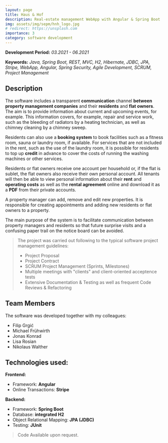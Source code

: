 ```yaml
---
layout: page
title: Haus & Hof
description: Real-estate management WebApp with Angular & Spring Boot
img: assets/img/sepm/hnh_logo.jpg
# redirect: https://unsplash.com
importance: 3
category: software development
---
```

**Development Period:** *03.2021 - 06.2021*

**Keywords:** *Java, Spring Boot, REST, MVC, H2, Hibernate, JDBC, JPA, Stripe, WebApp, Angular, Spring Security, Agile Development, SCRUM, Project Management*


## Description

The software includes a transparent **communication** channel **between property management companies** and their **residents** and **flat owners**. The aim is to provide information about current and upcoming events, for example. This information covers, for example, repair and service work, such as the bleeding of radiators by a heating technician, as well as chimney cleaning by a chimney sweep.

Residents can also use a **booking system** to book facilities such as a fitness room, sauna or laundry room, if available. For services that are not included in the rent, such as the use of the laundry room, it is possible for residents to top up **credit** in advance to cover the costs of running the washing machines or other services. 

Residents or flat owners receive one account per household or, if the flat is sublet, the flat owners also receive their own personal account. All tenants will then be able to view personal information about their **rent** and **operating costs** as well as the **rental agreement** online and download it as a **PDF** from their private accounts.

A property manager can add, remove and edit new properties. It is responsible for creating appointments and adding new residents or flat owners to a property.

The main purpose of the system is to facilitate communication between property managers and residents so that future surprise visits and a confusing paper trail on the notice board can be avoided.

> The project was carried out following to the typical software project management guidelines:
> - Project Proposal
> - Project Contract
> - SCRUM Project Management (Sprints, Milestones)
> - Multiple meetings with "clients" and client-oriented acceptence tests
> - Extensive Documentation & Testing as well as frequent Code Reviews & Refactoring

## Team Members

The software was developed together with my colleagues:
- Filip Grgić
- Michael Frühwirth
- Jonas Konrad
- Lisa Rosian
- Nikolaus Walther

## Technologies used:

**Frontend:** 
- Framework: **Angular**
- Online Transactions: **Stripe**

**Backend:**
- Framework: **Spring Boot**
- Database: **integrated H2**
- Object Relational Mapping: **JPA (JDBC)**
- Testing: **JUnit**


> Code Available upon request.